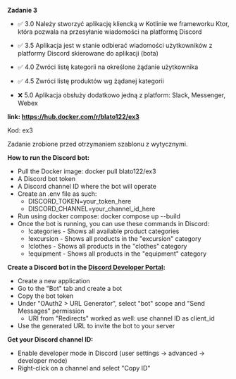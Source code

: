 **Zadanie 3**

- :white_check_mark: 3.0 Należy stworzyć aplikację kliencką w Kotlinie we frameworku Ktor,
która pozwala na przesyłanie wiadomości na platformę Discord

- :white_check_mark: 3.5 Aplikacja jest w stanie odbierać wiadomości użytkowników z
platformy Discord skierowane do aplikacji (bota)

- :white_check_mark: 4.0 Zwróci listę kategorii na określone żądanie użytkownika

- :white_check_mark: 4.5 Zwróci listę produktów wg żądanej kategorii

- :x: 5.0 Aplikacja obsłuży dodatkowo jedną z platform: Slack, Messenger,
Webex

**link: https://hub.docker.com/r/blato122/ex3**

Kod: ex3

Zadanie zrobione przed otrzymaniem szablonu z wytycznymi.

**How to run the Discord bot:**
- Pull the Docker image: docker pull blato122/ex3
- A Discord bot token
- A Discord channel ID where the bot will operate
- Create an .env file as such:
    - DISCORD_TOKEN=your_token_here
    - DISCORD_CHANNEL=your_channel_id_here
- Run using docker compose: docker compose up --build
- Once the bot is running, you can use these commands in Discord:
    - !categories - Shows all available product categories
    - !excursion - Shows all products in the "excursion" category
    - !clothes - Shows all products in the "clothes" category
    - !equipment - Shows all products in the "equipment" category

**Create a Discord bot in the [Discord Developer Portal](https://discord.com/developers/applications):**
   - Create a new application
   - Go to the "Bot" tab and create a bot
   - Copy the bot token
   - Under "OAuth2 > URL Generator", select "bot" scope and "Send Messages" permission
        - URI from "Redirects" worked as well: use channel ID as client_id
   - Use the generated URL to invite the bot to your server

**Get your Discord channel ID:**
   - Enable developer mode in Discord (user settings -> advanced -> developer mode)
   - Right-click on a channel and select "Copy ID"